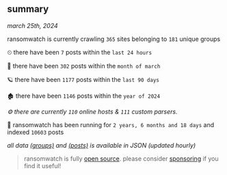 
## summary
_march 25th, 2024_

ransomwatch is currently crawling `365` sites belonging to `181` unique groups

⏲ there have been `7` posts within the `last 24 hours`

🦈 there have been `302` posts within the `month of march`

🪐 there have been `1177` posts within the `last 90 days`

🏚 there have been `1146` posts within the `year of 2024`

_⚙️ there are currently `110` online hosts & `111` custom parsers._

🦕 ransomwatch has been running for `2 years, 6 months and 18 days` and indexed `10603` posts

_all data  [(groups)](http://ransomwhat.telemetry.ltd/groups) and [(posts)](http://ransomwhat.telemetry.ltd/posts) is available in JSON (updated hourly)_

> ransomwatch is fully [open source](https://github.com/joshhighet/ransomwatch#ransomwatch--). please consider [sponsoring](https://github.com/sponsors/joshhighet) if you find it useful!
